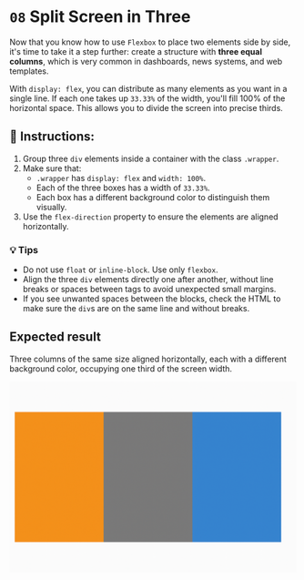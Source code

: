 # `08` Split Screen in Three

Now that you know how to use `Flexbox` to place two elements side by side, it's time to take it a step further: create a structure with **three equal columns**, which is very common in dashboards, news systems, and web templates.

With `display: flex`, you can distribute as many elements as you want in a single line. If each one takes up `33.33%` of the width, you'll fill 100% of the horizontal space. This allows you to divide the screen into precise thirds.

## 📝 Instructions:

1. Group three `div` elements inside a container with the class `.wrapper`.
2. Make sure that:
    - `.wrapper` has `display: flex` and `width: 100%`.
    - Each of the three boxes has a width of `33.33%`.
    - Each box has a different background color to distinguish them visually.
3. Use the `flex-direction` property to ensure the elements are aligned horizontally.

### 💡 Tips

- Do not use `float` or `inline-block`. Use only `flexbox`.
- Align the three `div` elements directly one after another, without line breaks or spaces between tags to avoid unexpected small margins.
- If you see unwanted spaces between the blocks, check the HTML to make sure the `div`s are on the same line and without breaks.

## Expected result

Three columns of the same size aligned horizontally, each with a different background color, occupying one third of the screen width.

![Three equal-width columns aligned horizontally](../../.learn/assets/img-three-parts.png?raw=true)
